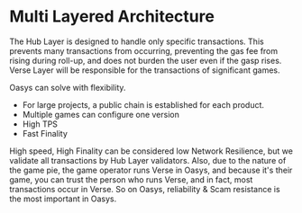 # Multi Layered Architecture

The Hub Layer is designed to handle only specific transactions. This prevents many transactions from occurring, preventing the gas fee from rising during roll-up, and does not burden the user even if the gasp rises. 
Verse Layer will be responsible for the transactions of significant games.

Oasys can solve with flexibility.

- For large projects, a public chain is established for each product. 
- Multiple games can configure one version 
- High TPS
- Fast Finality 

High speed, High Finality can be considered low Network Resilience, but we validate all transactions by Hub Layer validators.
Also, due to the nature of the game pie, the game operator runs Verse in Oasys, and because it's their game, you can trust the person who runs Verse, and in fact, most transactions occur in Verse. So on Oasys, reliability & Scam resistance is the most important in Oasys.



